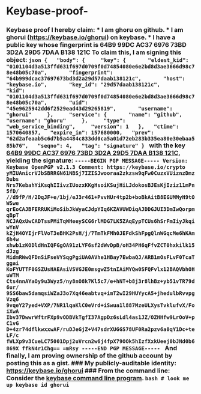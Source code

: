# Keybase-proof-
### Keybase proof  I hereby claim:    * I am ghoru on github.   * I am ghorui (https://keybase.io/ghorui) on keybase.   * I have a public key whose fingerprint is 64B9 99DC AC37 6976 73BD  3D2A 29D5 7DAA B138 121C  To claim this, I am signing this object:  ```json {   "body": {     "key": {       "eldest_kid": "0101104d3a513ffd631f697d0709f0d74854080e6e2bd8d3ae3666d98c78e48b05c70a",       "fingerprint": "64b999dcac37697673bd3d2a29d57daab138121c",       "host": "keybase.io",       "key_id": "29d57daab138121c",       "kid": "0101104d3a513ffd631f697d0709f0d74854080e6e2bd8d3ae3666d98c78e48b05c70a",       "uid": "45e9625942dd6f2529ead43d29265819",       "username": "ghorui"     },     "service": {       "name": "github",       "username": "ghoru"     },     "type": "web_service_binding",     "version": 1   },   "ctime": 1570640857,   "expire_in": 157680000,   "prev": "62d2afeaab5c6d7b5a4484c833dd0ca5a01d72eb283b335ea80e30ebaa585b76",   "seqno": 4,   "tag": "signature" } ```  with the key [64B9 99DC AC37 6976 73BD  3D2A 29D5 7DAA B138 121C](https://keybase.io/ghorui), yielding the signature:  ``` -----BEGIN PGP MESSAGE----- Version: Keybase OpenPGP v2.1.3 Comment: https://keybase.io/crypto  yMIUAnicrVJbSBRRGN61NBSj7IZISJwooraa2zkzsw9qFw0CuzxVUiznzDmzDubs Nrs7KebahYiKsqhIIivzIUozxKKgHsoiKSujHiLJdokosBJEsKjIziz11mPn5fD/ //d9fP/H/2DqJF+e/1bj/eJ3r461+PvvHUr4tp2b+boBkAitB8EGUMMyH9tOWSwe qrEoCAJBFERRUKiMoSibJkWyaCJdpYIq6KZAVUWDiqAJDDGJUI3DmIwQorpmqBpT NCJAQxUwCADTssPMiTqWHeeySCG6rlMDG7LK5ZAqEypTCUs6hSrFmIiyJkqiwYnV kZjH4OYIjrFlVoT3eBHK2PsH/j/7TmTkFMh0JEFdkShFpgQlnWGqcMe6hKAm6h4w xhwb1zKODldHnIQFGgOA91zLYF6sf2dWvDpB/oH34PH6qFfvZCT0hxkilk15dJzg MidmRWwQFDnSiFseVYSqgPgiUA0AVhe1HBay7EwbaQJ/ARB1mOsFLvF0TcaTggai KoFYUTTF0GSZUsHAEAsiVSVGJE0msgwZ5tnIAiMYQw0SFQFvlx12BAQVbhOHuWTM Cts4nnAYaOy9u3Wyz5/ny8nO8k7Kl5c7/e+hNT+b8j3r8lhBz+yb51vTR79d6ur/ 9SS6baw5damqsiWZaJ3o7Xq46eabtvq+imT2wI29HUYycA5+jhedulbRvvpgVzq6 9vqeY27yed+VXP/7NR1lqaKlC0eVrd+iSwua1l887MzeULXysTvklufvX/FoiXwA Ibv37DwwrWftrFXp9vODBVkTgfI37AgpDz6sLdl4as1JZ/OZHHfw9LrOoV+pC1vG D+4zr74dflkwxxwAF/ruDJeGjZ+V47sdrXUGGS78UF0Ra2pzv6a0qY1Dc+teLF/c fWLXp9v3CueLC75001Dpj2uVrcn2w6j4fpX79OOk5hIzfXxkUeej0bJNd0b6869X ffkN4r1Chg== =mRsy -----END PGP MESSAGE-----  ```  And finally, I am proving ownership of the github account by posting this as a gist.  ### My publicly-auditable identity:  https://keybase.io/ghorui  ### From the command line:  Consider the [keybase command line program](https://keybase.io/download).  ```bash # look me up keybase id ghorui ```

